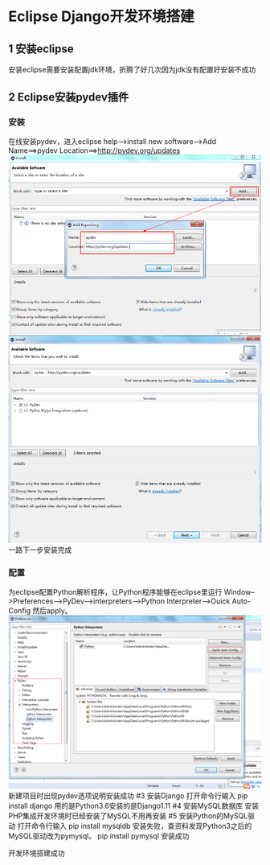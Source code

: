 # Eclipse Django开发环境搭建
## 1 安装eclipse
安装eclipse需要安装配置jdk环境，折腾了好几次因为jdk没有配置好安装不成功
## 2 Eclipse安装pydev插件
### 安装

在线安装pydev，进入eclipse help–>install new software–>Add
Name==>pydev 
Location==>http://pydev.org/updates 
![](/assets/微信截图_20170707173053.png)
![](/assets/QQ截图20170707173237.png)
一路下一步安装完成
### 配置
为eclipse配置Python解析程序，让Python程序能够在eclipse里运行
Window–>Preferences–>PyDev–>interpreters–>Python Interpreter–>Ouick Auto-Config 然后apply。
![](/assets/QQ截图20170707174134.png)
新建项目时出现pydev选项说明安装成功
#3 安装Django
打开命令行输入 pip install django
用的是Python3.6安装的是Django1.11
#4 安装MySQL数据库
安装PHP集成开发环境时已经安装了MySQL不用再安装
#5 安装Python的MySQL驱动
打开命令行输入 pip install mysqldb 安装失败，查资料发现Python3之后的MySQL驱动改为pymysql。
pip install pymysql 安装成功

开发环境搭建成功
